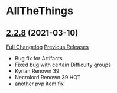 # AllTheThings

## [2.2.8](https://github.com/DFortun81/AllTheThings/tree/2.2.8) (2021-03-10)
[Full Changelog](https://github.com/DFortun81/AllTheThings/compare/2.2.7...2.2.8) [Previous Releases](https://github.com/DFortun81/AllTheThings/releases)

- Bug fix for Artifacts  
- Fixed bug with certain Difficulty groups  
- Kyrian Renown 39  
- Necrolord Renown 39 HQT  
- another pvp item fix  
